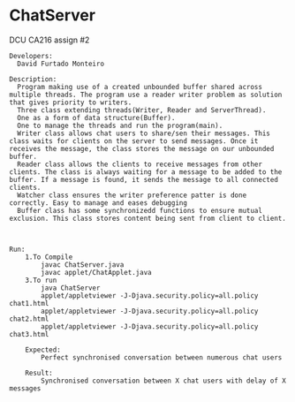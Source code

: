 # ChatServer 
DCU CA216 assign #2

	Developers:
	  David Furtado Monteiro

	Description:
	  Program making use of a created unbounded buffer shared across multiple threads. The program use a reader writer problem as solution that gives priority to writers.
	  Three class extending threads(Writer, Reader and ServerThread).
	  One as a form of data structure(Buffer).
	  One to manage the threads and run the program(main).
	  Writer class allows chat users to share/sen their messages. This class waits for clients on the server to send messages. Once it receives the message, the class stores the message on our unbounded buffer.
	  Reader class allows the clients to receive messages from other clients. The class is always waiting for a message to be added to the buffer. If a message is found, it sends the message to all connected clients.
	  Watcher class ensures the writer preference patter is done correctly. Easy to manage and eases debugging
	  Buffer class has some synchronizedd functions to ensure mutual exclusion. This class stores content being sent from client to client.



	Run:
		1.To Compile
			javac ChatServer.java
			javac applet/ChatApplet.java
		3.To run
			java ChatServer
			applet/appletviewer -J-Djava.security.policy=all.policy chat1.html
			applet/appletviewer -J-Djava.security.policy=all.policy chat2.html
			applet/appletviewer -J-Djava.security.policy=all.policy chat3.html

		Expected:
			Perfect synchronised conversation between numerous chat users

		Result:
			Synchronised conversation between X chat users with delay of X messages


